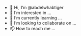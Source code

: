 - 👋 Hi, I’m @abdelwhabtiger
- 👀 I’m interested in ...
- 🌱 I’m currently learning ...
- 💞️ I’m looking to collaborate on ...
- 📫 How to reach me ...

<!---
abdelwhabtiger/abdelwhabtiger is a ✨ special ✨ repository because its `README.md` (this file) appears on your GitHub profile.
You can click the Preview link to take a look at your changes.
--->
